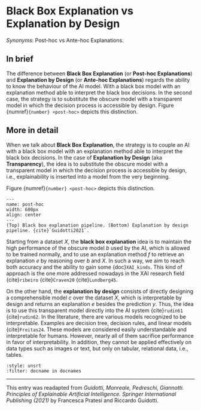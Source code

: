 # Black Box Explanation vs Explanation by Design

*Synonyms*: Post-hoc vs Ante-hoc Explanations.

## In brief
The difference between **Black Box Explanation** (or **Post-hoc Explanations**) and **Explanation by Design** (or **Ante-hoc Explanations**) regards the ability to know the behaviour of the AI model. With a black box model with an explanation method able to interpret the black box decisions. In the second case, the strategy is to substitute the obscure model with a transparent model in which the decision process is accessible by design.
Figure {numref}`{number} <post-hoc>` depicts this distinction. 


## More in detail

When we talk about **Black Box Explanation**, the strategy is to couple an AI with a black box model with an explanation method able to interpret the black box decisions. 
In the case of **Explanation by Design** (aka **Transparency**), the idea is to substitute the obscure model with a transparent model in which the decision process is accessible by design, i.e., explainability is inserted into a model from the very beginning.

Figure {numref}`{number} <post-hoc>` depicts this distinction. 

```{figure} ./post.png
---
name: post-hoc
width: 600px
align: center
---
(Top) Black box explanation pipeline. (Bottom) Explanation by design pipeline. {cite}`Guidotti2021`.
```

Starting from a dataset *X*, the **black box explanation** idea is to maintain the high performance of the obscure model *b* used by the AI, which is allowed to be trained normally, and to use an explanation method *f* to retrieve an explanation *e* by reasoning over *b* and *X*. In such a way, we aim to reach both accuracy and the ability to gain some {doc}`XAI_kinds`. This kind of approach is the one more addressed nowadays in the XAI research field {cite}`ribeiro` {cite}`Craven20` {cite}`Lundberg45`. 

On the other hand, the **explanation by design** consists of directly designing a comprehensible model *c* over the dataset *X*, which is interpretable by design and returns an explanation *e* besides the prediction *y*. Thus, the idea is to use this transparent model directly into the AI system {cite}`rudin61` {cite}`rudin62`. 
In the literature, there are various models recognized to be interpretable. Examples are decision tree, decision rules, and linear models {cite}`Freitas24`. These models are considered easily understandable and interpretable for humans. However, nearly all of them sacrifice performance in favor of interpretability. In addition, they cannot be applied effectively on data types such as images or text, but only on tabular, relational data, i.e., tables.


```{bibliography}
:style: unsrt
:filter: docname in docnames
```

---
 
This entry was readapted from *Guidotti, Monreale, Pedreschi, Giannotti. Principles of Explainable Artificial Intelligence. Springer International Publishing (2021)* by Francesca Pratesi and Riccardo Guidotti.
